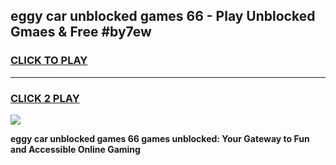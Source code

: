 
## eggy car unblocked games 66 - Play Unblocked Gmaes & Free #by7ew
<h3>
<a href="https://news.freeplayer.one?title=eggy_car_unblocked_games_66&ref=24F">CLICK TO PLAY</a></h3>
<hr>

<h3>
<a href="https://news.freeplayer.one?title=eggy_car_unblocked_games_66&ref=24F">CLICK 2 PLAY</a>
  
</h3>

<a href="https://news.freeplayer.one?title=eggy_car_unblocked_games_66&ref=24F/"><img src="https://clearcache.store/games.png"></a>


**eggy car unblocked games 66 games unblocked: Your Gateway to Fun and Accessible Online Gaming**
